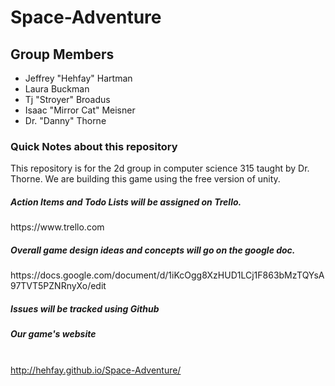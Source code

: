 Space-Adventure
===============

<h2> Group Members</h2>
<ul>
<li>Jeffrey "Hehfay" Hartman</li> 
<li>Laura Buckman </li>
<li>Tj "Stroyer" Broadus</li>
<li>Isaac "Mirror Cat" Meisner</li>
<li>Dr. "Danny" Thorne
</ul>
<h3> Quick Notes about this repository </h3>
<p>
	This repository is for the 2d group in computer science 
	315 taught by Dr. Thorne.  We are building this game using 
	the free version of unity. <br>
</p> 

<h5>Action Items and Todo Lists will be assigned on Trello.</h5>
<a> https://www.trello.com </a> <br>
<h5>Overall game design ideas and concepts will go on the google doc. </h5>
<a> https://docs.google.com/document/d/1iKcOgg8XzHUD1LCj1F863bMzTQYsA97TVT5PZNRnyXo/edit </a> <br>
<h5> Issues will be tracked using Github </h5>

<h5> Our game's website </h5><br>
<a href="http://hehfay.github.io/Space-Adventure/">http://hehfay.github.io/Space-Adventure/</a>
